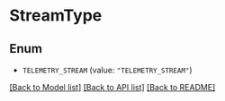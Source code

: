 # StreamType

## Enum


* `TELEMETRY_STREAM` (value: `"TELEMETRY_STREAM"`)


[[Back to Model list]](../README.md#documentation-for-models) [[Back to API list]](../README.md#documentation-for-api-endpoints) [[Back to README]](../README.md)


